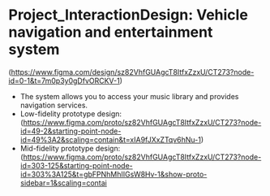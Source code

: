 # Project_InteractionDesign: Vehicle navigation and entertainment system 
(https://www.figma.com/design/sz82VhfGUAgcT8ItfxZzxU/CT273?node-id=0-1&t=7m0p3y0gDfvORCKV-1)
- The system allows you to access your music library and provides navigation services.
- Low-fidelity prototype design﻿:(https://www.figma.com/proto/sz82VhfGUAgcT8ItfxZzxU/CT273?node-id=49-2&starting-point-node-id=49%3A2&scaling=contain&t=xIA9fJXxZTqv6hNu-1)
- Mid-fidelity prototype design:(https://www.figma.com/proto/sz82VhfGUAgcT8ItfxZzxU/CT273?node-id=303-125&starting-point-node-id=303%3A125&t=gbFPNhMhIIGsW8Hv-1&show-proto-sidebar=1&scaling=contai
